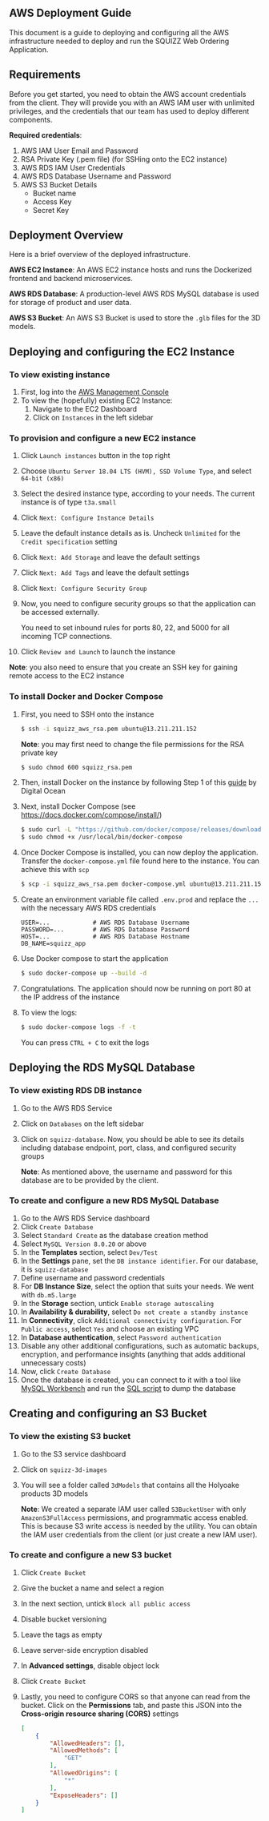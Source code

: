 ## AWS Deployment Guide
This document is a guide to deploying and configuring all the AWS infrastructure needed to deploy and run the SQUIZZ Web Ordering Application.


## Requirements
Before you get started, you need to obtain the AWS account credentials from the client. They will provide you with an AWS IAM user with unlimited privileges, and the credentials that our team has used to deploy different components.

**Required credentials**:
1. AWS IAM User Email and Password
2. RSA Private Key (.pem file) (for SSHing onto the EC2 instance)
3. AWS RDS IAM User Credentials
4. AWS RDS Database Username and Password
5. AWS S3 Bucket Details
    * Bucket name
    * Access Key
    * Secret Key


## Deployment Overview
Here is a brief overview of the deployed infrastructure.

**AWS EC2 Instance**: An AWS EC2 instance hosts and runs the Dockerized frontend and backend microservices.

**AWS RDS Database**: A production-level AWS RDS MySQL database is used for storage of product and user data.

**AWS S3 Bucket**: An AWS S3 Bucket is used to store the `.glb` files for the 3D models.


## Deploying and configuring the EC2 Instance
### To view existing instance
1. First, log into the [AWS Management Console](https://aws.amazon.com/console/)
2. To view the (hopefully) existing EC2 Instance:
    1. Navigate to the EC2 Dashboard
    2. Click on `Instances` in the left sidebar


### To provision and configure a new EC2 instance
1. Click `Launch instances` button in the top right
2. Choose `Ubuntu Server 18.04 LTS (HVM), SSD Volume Type`, and select `64-bit (x86)`
3. Select the desired instance type, according to your needs. The current instance is of type `t3a.small`
4. Click `Next: Configure Instance Details`
5. Leave the default instance details as is. Uncheck `Unlimited` for the `Credit specification` setting
6. Click `Next: Add Storage` and leave the default settings
7. Click `Next: Add Tags` and leave the default settings
8. Click `Next: Configure Security Group`
9. Now, you need to configure security groups so that the application can be accessed externally. 

    You need to set inbound rules for ports 80, 22, and 5000 for all incoming TCP connections.
10. Click `Review and Launch` to launch the instance


**Note**: you also need to ensure that you create an SSH key for gaining remote access to the EC2 instance


### To install Docker and Docker Compose
1. First, you need to SSH onto the instance
    ```bash
    $ ssh -i squizz_aws_rsa.pem ubuntu@13.211.211.152
    ```

    **Note**: you may first need to change the file permissions for the RSA private key

    ```bash
    $ sudo chmod 600 squizz_rsa.pem
    ```


2. Then, install Docker on the instance by following Step 1 of this [guide](https://www.digitalocean.com/community/tutorials/how-to-install-and-use-docker-on-ubuntu-18-04) by Digital Ocean

3. Next, install Docker Compose (see https://docs.docker.com/compose/install/)
    ```bash
    $ sudo curl -L "https://github.com/docker/compose/releases/download/1.27.4/docker-compose-$(uname -s)-$(uname -m)" -o /usr/local/bin/docker-compose
    $ sudo chmod +x /usr/local/bin/docker-compose
    ```


4. Once Docker Compose is installed, you can now deploy the application. Transfer the `docker-compose.yml` file found here to the instance. You can achieve this with `scp`

    ```bash
    $ scp -i squizz_aws_rsa.pem docker-compose.yml ubuntu@13.211.211.152:/home/ubuntu
    ```
5. Create an environment variable file called `.env.prod` and replace the `...` with the necessary AWS RDS credentials
    ```
    USER=...            # AWS RDS Database Username
    PASSWORD=...        # AWS RDS Database Password
    HOST=...            # AWS RDS Database Hostname
    DB_NAME=squizz_app
    ```
6. Use Docker compose to start the application
    ```bash
    $ sudo docker-compose up --build -d
    ```

7. Congratulations. The application should now be running on port 80 at the IP address of the instance

8. To view the logs:
    ```bash
    $ sudo docker-compose logs -f -t
    ```
    You can press `CTRL + C` to exit the logs

## Deploying the RDS MySQL Database
### To view existing RDS DB instance
1. Go to the AWS RDS Service
2. Click on `Databases` on the left sidebar
3. Click on `squizz-database`. Now, you should be able to see its details including database endpoint, port, class, and configured security groups


    **Note**: As mentioned above, the username and password for this database are to be provided by the client.


### To create and configure a new RDS MySQL Database
1. Go to the AWS RDS Service dashboard
2. Click `Create Database`
3. Select `Standard Create` as the database creation method
4. Select `MySQL Version 8.0.20` or above
5. In the **Templates** section, select `Dev/Test`
6. In the **Settings** pane, set the `DB instance identifier`. For our database, it is `squizz-database`
7. Define username and password credentials
8. For **DB Instance Size**, select the option that suits your needs. We went with `db.m5.large`
9. In the **Storage** section, untick `Enable storage autoscaling`
10. In **Availability & durability**, select `Do not create a standby instance`
11. In **Connectivity**, click `Additional connectivity configuration`. For `Public access`, select `Yes` and choose an existing VPC
12. In **Database authentication**, select `Password authentication`
13. Disable any other additional configurations, such as automatic backups, encryption, and performance insights (anything that adds additional unnecessary costs)
14. Now, click `Create Database`
15. Once the database is created, you can connect to it with a tool like [MySQL Workbench](https://www.mysql.com/products/workbench/) and run the [SQL script](https://github.com/ansabkhaliq/backend/blob/master/db/data/FinalSQLDump.sql) to dump the database


## Creating and configuring an S3 Bucket
### To view the existing S3 bucket
1. Go to the S3 service dashboard
2. Click on `squizz-3d-images`
3. You will see a folder called `3dModels` that contains all the Holyoake products 3D models

    **Note**: We created a separate IAM user called `S3BucketUser` with only `AmazonS3FullAccess` permissions, and programmatic access enabled. This is because S3 write access is needed by the utility. You can obtain the IAM user credentials from the client (or just create a new IAM user).


### To create and configure a new S3 bucket
1. Click `Create Bucket`
2. Give the bucket a name and select a region
3. In the next section, untick `Block all public access`
4. Disable bucket versioning
5. Leave the tags as empty
6. Leave server-side encryption disabled
7. In **Advanced settings**, disable object lock
8. Click `Create Bucket`
9. Lastly, you need to configure CORS so that anyone can read from the bucket. Click on the **Permissions** tab, and paste this JSON into the **Cross-origin resource sharing (CORS)** settings

    ```JSON
    [
        {
            "AllowedHeaders": [],
            "AllowedMethods": [
                "GET"
            ],
            "AllowedOrigins": [
                "*"
            ],
            "ExposeHeaders": []
        }
    ]
    ```
